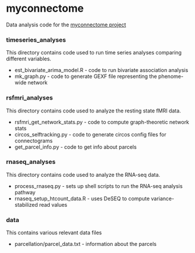 # myconnectome

Data analysis code for the [myconnectome project](http://www.myconnectome.org/)

### timeseries_analyses

This directory contains code used to run time series analyses comparing different variables.

* est\_bivariate\_arima_model.R - code to run bivariate association analysis
* mk_graph.py - code to generate GEXF file representing the phenome-wide network

### rsfmri_analyses 

This directory contains code used to analyze the resting state fMRI data.

* rsfmri\_get\_network\_stats.py - code to compute graph-theoretic network stats
* circos_selftracking.py - code to generate circos config files for connectograms
* get_parcel_info.py - code to get info about parcels

### rnaseq_analyses 

This directory contains code used to analyze the RNA-seq data.

* process\_rnaseq.py - sets up shell scripts to run the RNA-seq analysis pathway
* rnaseq\_setup\_htcount\_data.R - uses DeSEQ to compute variance-stabilized read values


### data

This contains various relevant data files

* parcellation/parcel_data.txt - information about the parcels
